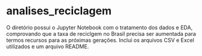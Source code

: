 # analises_reciclagem

O diretório possui o Jupyter Notebook com o tratamento dos dados e EDA, comprovando que a taxa de reciclgem no Brasil precisa ser aumentada para termos recursos para as próximas gerações. Inclui os arquivos CSV e Excel utilizados e um arquivo README.
